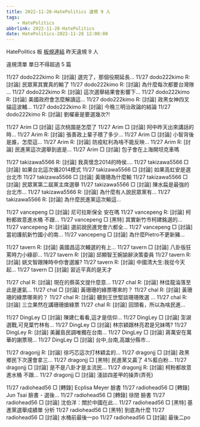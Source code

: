 ```yaml
---
title: 2022-11-28-HatePolitics 違規 9 人
tags:
    - HatePolitics
abbrlink: 2022-11-28-HatePolitics
date: HatePolitics-2022-11-28 12:00:00
---
```

HatePolitics 板 [板規連結](https://www.ptt.cc/bbs/HatePolitics/M.1617115262.A.D60.html)
昨天違規 9 人
<!-- more -->

違規清單
單日不得超過 5 篇

11/27 dodo222kimo R: [討論] 選完了，那個役期延長…
11/27 dodo222kimo R: [討論] 民眾黨其實真的輸了
11/27 dodo222kimo R: [討論] 為什麼每次都要台灣隊 …
11/27 dodo222kimo R: [討論] 這次選舉結果會影響下…
11/27 dodo222kimo R: [討論] 美國政府會怎麼解讀這…
11/27 dodo222kimo R: [討論] 政黑女神四叉貓這波輔…
11/27 dodo222kimo R: [討論] 今晚三明治政論的結論
11/27 dodo222kimo R: [討論] 劉櫂豪是要選幾次?!

11/27 Arim □ [討論] 這次桃園是怎麼了
11/27 Arim □ [討論] 阿中昨天出來講話的時…
11/27 Arim R: [討論] 張善政上輩子積了多少…
11/27 Arim □ [討論] 小智背後是誰，怎麼這…
11/27 Arim R: [討論] 防疫紅利為啥不能反映…
11/27 Arim R: [討論] 民進黨這次選舉到底是…
11/27 Arim □ [討論] 包子會在上海開坦克車嗎

11/27 takizawa5566 R: [討論] 我真懷念2014的時侯….
11/27 takizawa5566 □ [討論] 如果台北這次循2014模式
11/27 takizawa5566 □ [討論] 如果高虹安是選台北市
11/27 takizawa5566 □ [討論] 黃珊珊為什麼輸
11/27 takizawa5566 □ [討論] 民眾黨第二屆黨主席選舉
11/27 takizawa5566 □ [討論] 陳水扁是最強的台北市…
11/27 takizawa5566 R: [討論] 為什麼有人說民眾黨有…
11/27 takizawa5566 R: [討論] 為什麼民進黨這次輸這…

11/27 vancepeng □ [討論] 尼可拉斯保全 安在嗎
11/27 vancepeng R: [討論] 柯粉都故意進水桶 不跟…
11/27 vancepeng □ [黑特] 其實新竹市柯建銘選的…
11/27 vancepeng R: [討論] 選前說民進党會六都全…
11/27 vancepeng □ [討論] 當初護航新竹國小的南…
11/27 vancepeng □ [討論] 為什麼Pietro不更新豬…

11/27 tavern R: [討論] 黃國昌這次輔選的有上…
11/27 tavern □ [討論] 八卦版狂罵時力小綠卻…
11/27 tavern R: [討論] 邱顯智王婉諭辭決策委員
11/27 tavern R: [討論] 姚文智跟陳時中你會選誰?
11/27 tavern R: [討論] 中國清大生:我從今天起…
11/27 tavern □ [討論] 習近平真的是天才

11/27 chal R: [討論] 現在的蔡英文提什麼意…
11/27 chal R: [討論] 林佳龍淪落至此是運氣…
11/27 chal □ [討論] 黃珊珊的綠票哪來的？
11/27 chal R: [討論] 黃珊珊的綠票哪來的？
11/27 chal R: [討論] 聽到王世堅談珊珊敗選 …
11/27 chal R: [討論] 三立果然在講珊珊搶綠票
11/27 chal R: [討論] 回頭看，所以為啥民進…

11/27 DingLey □ [討論] 陳建仁看看,這才是信仰…
11/27 DingLey □ [討論] 澎湖選戰,可見葉竹林有…
11/27 DingLey □ [討論] 林宗穎跟林亮君是兄妹嗎?
11/27 DingLey R: [討論] 美麗島民調唯獨在台南…
11/27 DingLey □ [討論] 蔣萬安在萬華的謝票現…
11/27 DingLey □ [討論] 台中,台南,高雄分縣市…

11/27 dragonjj R: [討論] 徐巧芯這次打林穎孟的…
11/27 dragonjj □ [討論] 政黑鄉民下次還會拿三…
11/27 dragonjj □ [黑特] 民進黨又贏了 4%藍白粉…
11/27 dragonjj □ [討論] 是不是八卦才是主流民…
11/27 dragonjj R: [討論] 柯粉都故意進水桶 不跟…
11/27 dragonjj □ [討論] 淺談四差甲的操弄(弄死)

11/27 radiohead56 □ [轉錄] Ecplisa Meyer 臉書
11/27 radiohead56 □ [轉錄] Jun Tsai 臉書 - 選後…
11/27 radiohead56 □ [轉錄] 徐閉 臉書
11/27 radiohead56 □ [討論] 沈伯洋：關於中國在此…
11/27 radiohead56 □ [黑特] 基進黨選舉成績單 分析
11/27 radiohead56 □ [黑特] 到底為什麼
11/27 radiohead56 □ [討論] 水桶前最後一po
11/27 radiohead56 □ [討論] 最後二po